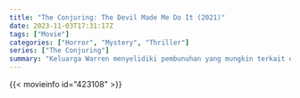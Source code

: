 ```yaml
---
title: "The Conjuring: The Devil Made Me Do It (2021)"
date: 2023-11-03T17:31:17Z
tags: ["Movie"]
categories: ["Horror", "Mystery", "Thriller"]
series: ["The Conjuring"]
summary: "Keluarga Warren menyelidiki pembunuhan yang mungkin terkait dengan kerasukan setan."
---
```


<mux-player stream-type="on-demand"
src="https://kp3d-my.sharepoint.com/personal/ryoo_kp3d_onmicrosoft_com/_layouts/15/download.aspx?share=Efu6dzNaMcxMsXyU0lW4rc8BgV7U_ajf42lMLY7CiaTQDw" prefer-playback="mse" controls>

</mux-player>


{{< movieinfo id="423108" >}}

<script src="https://cdn.jsdelivr.net/npm/@mux/mux-player"></script>

 <script type="application/ld+json ">
{
"@context": "https://schema.org/",
"@type": "VideoObject",
"name": "The Conjuring: The Devil Made Me Do It",
"contentUrl": "https://stream.mux.com/poxZ025MjqQh01cSGdLs56ctlEWxoHL601Dq00v00yy1at3M.m3u8",
"thumbnailUrl": "https://www.themoviedb.org/t/p/original/icWg7FV0WdlQd1NAGxlBJ0ecpvi.jpg?width=314&fit_mode=preserve&time=25",
"uploadDate": "2023-11-03T17:31:17Z",
}

</script>

